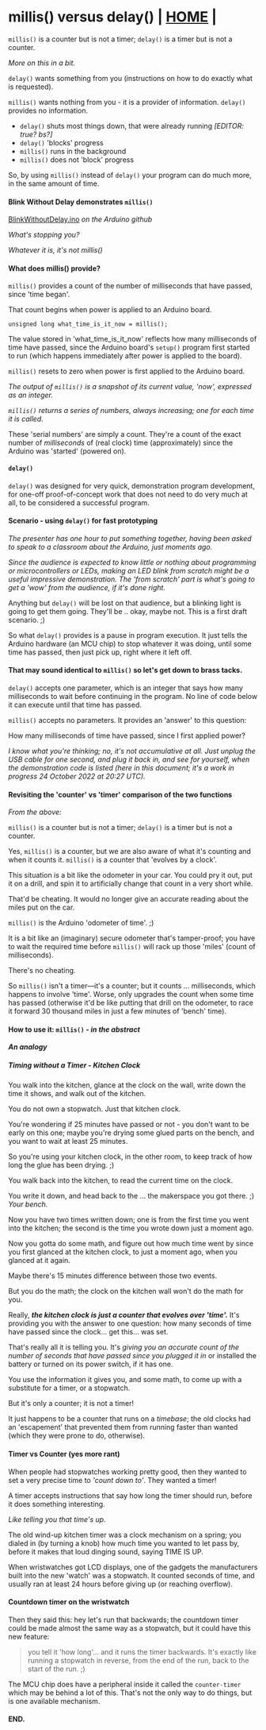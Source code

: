 # millis() versus delay() | [HOME](README.md) |

`millis()` is a counter but is not a timer;  `delay()` is a
timer but is not a counter.

*More on this in a bit.*


`delay()` wants something from you (instructions on how to do
exactly what is requested).

`millis()` wants nothing from you - it is a provider of
information.  `delay()` provides no information.
- `delay()` shuts most things down, that were already running *[EDITOR: true? bs?]*
- `delay()` 'blocks' progress
- `millis()` runs in the background
- `millis()` does not 'block' progress

So, by using `millis()` instead of `delay()` your program can do
much more, in the same amount of time.


#### Blink Without Delay demonstrates `millis()`

[BlinkWithoutDelay.ino](https://github.com/arduino/arduino-examples/blob/main/examples/02.Digital/BlinkWithoutDelay/BlinkWithoutDelay.ino) *on the Arduino github*



*What's stopping you?*

*Whatever it is, it's not millis()*


#### What does millis() provide?

`millis()` provides a count of the number of milliseconds that
have passed, since 'time began'.

That count begins when power is applied to an Arduino board.

```
unsigned long what_time_is_it_now = millis();
```

The value stored in 'what_time_is_it_now' reflects how many
milliseconds of time have passed, since the Arduino board's
`setup()` program first started to run (which happens immediately
after power is applied to the board).

`millis()` resets to zero when power is first applied to the Arduino
board.

*The output of `millis()` is a snapshot of its current value,
'now', expressed as an integer.*

*`millis()` returns a series of numbers, always increasing; one
for each time it is called.*

These 'serial numbers' are simply a count.  They're a count
of the exact number of *milliseconds* of (real clock) time
(approximately) since the Arduino was 'started' (powered on).


#### `delay()`

`delay()` was designed for very quick, demonstration program
development, for one-off proof-of-concept work that does not need
to do very much at all, to be considered a successful program.


#### Scenario - using `delay()` for fast prototyping

*The presenter has one hour to put something together, having been
asked to speak to a classroom about the Arduino, just moments ago.*

*Since the audience is expected to know little or nothing about
programming or microcontrollers or LEDs, making an LED blink from
scratch might be a useful impressive demonstration.  The 'from
scratch' part is what's going to get a 'wow' from the audience,
if it's done right.*

Anything but `delay()` will be lost on that audience, but a
blinking light is going to get them going.  They'll be .. okay,
maybe not.  This is a first draft scenario. ;)

So what `delay()` provides is a pause in program execution. It
just tells the Arduino hardware (an MCU chip) to stop whatever
it was doing, until some time has passed, then just pick up,
right where it left off.


#### That may sound identical to `millis()` so let's get down to brass tacks.

`delay()` accepts one parameter, which is an integer that says
how many milliseconds to wait before continuing in the program.
No line of code below it can execute until that time has passed.

`millis()` accepts no parameters.  It provides an 'answer'
to this question:

How many milliseconds of time have passed, since I first applied
power?

*I know what you're thinking; no, it's not accumulative at all.
Just unplug the USB cable for one second, and plug it back in,
and see for yourself, when the demonstration code is listed
(here in this document; it's a work in progress 24 October 2022
at 20:27 UTC).*


#### Revisiting the 'counter' vs 'timer' comparison of the two functions

*From the above:*

`millis()` is a counter but is not a timer;  `delay()` is a
timer but is not a counter.

Yes, `millis()` is a counter, but we are also aware of what it's
counting and when it counts it.  `millis()` is a counter that
'evolves by a clock'.

This situation is a bit like the odometer in your car.
You could pry it out, put it on a drill, and spin it to
artificially change that count in a very short while.

That'd be cheating.  It would no longer give an accurate reading
about the miles put on the car.

`millis()` is the Arduino 'odometer of time'. ;)

It is a bit like an (imaginary) secure odometer that's tamper-proof;
you have to wait the required time before `millis()` will rack up
those 'miles' (count of milliseconds).

There's no cheating.


So `millis()` isn't a timer&mdash;it's a counter; but it counts
&hellip; milliseconds, which happens to involve 'time'.  Worse,
only upgrades the count when some time has passed (otherwise it'd
be like putting that drill on the odometer, to race it forward 30
thousand miles in just a few minutes of 'bench' time).


#### How to use it: `millis()` - *in the abstract*

***An analogy***

##### Timing without a Timer - Kitchen Clock

You walk into the kitchen, glance at the clock on the wall,
write down the time it shows, and walk out of the kitchen.

You do not own a stopwatch.  Just that kitchen clock.

You're wondering if 25 minutes have passed or not - you don't
want to be early on this one; maybe you're drying some glued
parts on the bench, and you want to wait at least 25 minutes.

So you're using your kitchen clock, in the other room, to
keep track of how long the glue has been drying. ;)

You walk back into the kitchen, to read the current time on
the clock.

You write it down, and head back to the &hellip; the makerspace you
got there. ;)  *Your bench.*

Now you have two times written down; one is from the first time
you went into the kitchen; the second is the time you wrote down
just a moment ago.

Now you gotta do some math, and figure out how much time went by
since you first glanced at the kitchen clock, to just a moment
ago, when you glanced at it again.

Maybe there's 15 minutes difference between those two events.

But you do the math; the clock on the kitchen wall won't do the
math for you.

Really, ***the kitchen clock is just a counter that evolves over 'time'.***
It's providing you with the answer to one question: how many seconds
of time have passed since the clock&hellip; get this&hellip; was set.

That's really all it is telling you.  It's *giving you an accurate
count of the number of seconds that have passed since you plugged
it in* or installed the battery or turned on its power switch,
if it has one.

You use the information it gives you, and some math, to come
up with a substitute for a timer, or a stopwatch.

But it's only a counter; it is not a timer!

It just happens to be a counter that runs on a *timebase*; the
old clocks had an 'escapement' that prevented them from running
faster than wanted (which they were prone to do, otherwise).


#### Timer vs Counter (yes more rant)

When people had stopwatches working pretty good, then they wanted
to set a very precise time to *'count down to'*.  They
wanted a timer!

A timer accepts instructions that say how long the timer should
run, before it does something interesting.

*Like telling you that time's up.*

The old wind-up kitchen timer was a clock mechanism on a spring;
you dialed in (by turning a knob) how much time you wanted to let
pass by, before it makes that loud dinging sound, saying TIME IS UP.

When wristwatches got LCD displays, one of the gadgets the
manufacturers built into the new 'watch' was a stopwatch.
It counted seconds of time, and usually ran at least 24 hours
before giving up (or reaching overflow).


#### Countdown timer on the wristwatch

Then they said this: hey let's run that backwards; the countdown
timer could be made almost the same way as a stopwatch, but it
could have this new feature:

> you tell it 'how long'&hellip; and it runs the timer backwards.  It's exactly like running a stopwatch in reverse, from the end of the run, back to the start of the run. ;)

The MCU chip does have a peripheral inside it called the
`counter-timer` which may be behind a lot of this.  That's not
the only way to do things, but is one available mechanism.


#### END.
